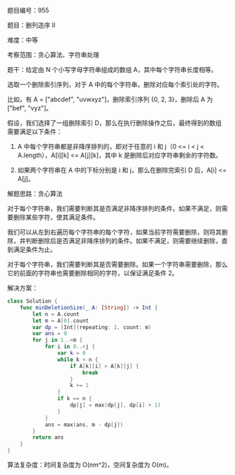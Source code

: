 题目编号：955

题目：删列造序 II

难度：中等

考察范围：贪心算法、字符串处理

题干：给定由 N 个小写字母字符串组成的数组 A，其中每个字符串长度相等。

选取一个删除索引序列，对于 A 中的每个字符串，删除对应每个索引处的字符。

比如，有 A = ["abcdef", "uvwxyz"]，删除索引序列 {0, 2, 3}，删除后 A 为["bef", "vyz"]。

假设，我们选择了一组删除索引 D，那么在执行删除操作之后，最终得到的数组需要满足以下条件：

1. A 中每个字符串都是非降序排列的，即对于任意的 i 和 j（0 <= i < j < A.length），A[i][k] <= A[j][k]，其中 k 是删除后对应字符串剩余的字符数。

2. 如果两个字符串在 A 中的下标分别是 i 和 j，那么在删除完索引 D 后，A[i] <= A[j]。

解题思路：贪心算法

对于每个字符串，我们需要判断其是否满足非降序排列的条件。如果不满足，则需要删除某些字符，使其满足条件。

我们可以从左到右遍历每个字符串的每个字符，如果当前字符需要删除，则将其删除，并判断删除后是否满足非降序排列的条件。如果不满足，则需要继续删除，直到满足条件为止。

对于每个字符串，我们需要判断其是否需要删除。如果一个字符串需要删除，那么它的前面的字符串也需要删除相同的字符，以保证满足条件 2。

解决方案：

```swift
class Solution {
    func minDeletionSize(_ A: [String]) -> Int {
        let n = A.count
        let m = A[0].count
        var dp = [Int](repeating: 1, count: m)
        var ans = 0
        for j in 1..<m {
            for i in 0..<j {
                var k = 0
                while k < n {
                    if A[k][i] > A[k][j] {
                        break
                    }
                    k += 1
                }
                if k == n {
                    dp[j] = max(dp[j], dp[i] + 1)
                }
            }
            ans = max(ans, m - dp[j])
        }
        return ans
    }
}
```

算法复杂度：时间复杂度为 O(nm^2)，空间复杂度为 O(m)。